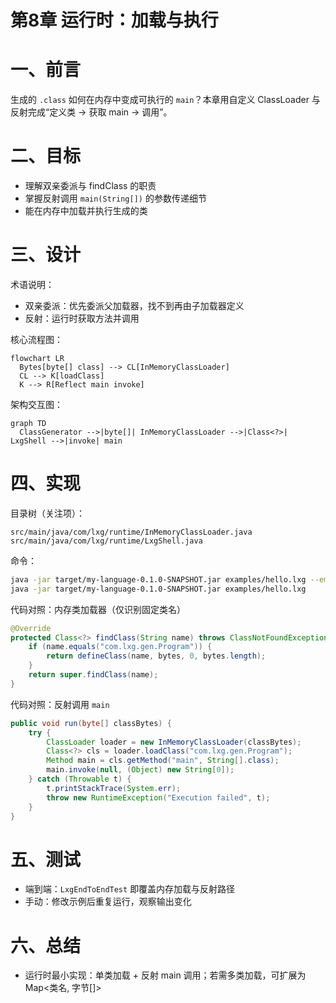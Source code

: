 # 第8章 运行时：加载与执行

# 一、前言
生成的 `.class` 如何在内存中变成可执行的 `main`？本章用自定义 ClassLoader 与反射完成“定义类 → 获取 main → 调用”。

# 二、目标
- 理解双亲委派与 findClass 的职责
- 掌握反射调用 `main(String[])` 的参数传递细节
- 能在内存中加载并执行生成的类

# 三、设计
术语说明：
- 双亲委派：优先委派父加载器，找不到再由子加载器定义
- 反射：运行时获取方法并调用

核心流程图：
```mermaid
flowchart LR
  Bytes[byte[] class] --> CL[InMemoryClassLoader]
  CL --> K[loadClass]
  K --> R[Reflect main invoke]
```

架构交互图：
```mermaid
graph TD
  ClassGenerator -->|byte[]| InMemoryClassLoader -->|Class<?>| LxgShell -->|invoke| main
```

# 四、实现
目录树（关注项）：
```text
src/main/java/com/lxg/runtime/InMemoryClassLoader.java
src/main/java/com/lxg/runtime/LxgShell.java
```

命令：
```bash
java -jar target/my-language-0.1.0-SNAPSHOT.jar examples/hello.lxg --emit-class=out/Program.class
java -jar target/my-language-0.1.0-SNAPSHOT.jar examples/hello.lxg
```

代码对照：内存类加载器（仅识别固定类名）
```27:35:src/main/java/com/lxg/runtime/InMemoryClassLoader.java
@Override
protected Class<?> findClass(String name) throws ClassNotFoundException {
    if (name.equals("com.lxg.gen.Program")) {
        return defineClass(name, bytes, 0, bytes.length);
    }
    return super.findClass(name);
}
```

代码对照：反射调用 `main`
```23:34:src/main/java/com/lxg/runtime/LxgShell.java
public void run(byte[] classBytes) {
    try {
        ClassLoader loader = new InMemoryClassLoader(classBytes);
        Class<?> cls = loader.loadClass("com.lxg.gen.Program");
        Method main = cls.getMethod("main", String[].class);
        main.invoke(null, (Object) new String[0]);
    } catch (Throwable t) {
        t.printStackTrace(System.err);
        throw new RuntimeException("Execution failed", t);
    }
}
```

# 五、测试
- 端到端：`LxgEndToEndTest` 即覆盖内存加载与反射路径
- 手动：修改示例后重复运行，观察输出变化

# 六、总结
- 运行时最小实现：单类加载 + 反射 main 调用；若需多类加载，可扩展为 Map<类名, 字节[]> 